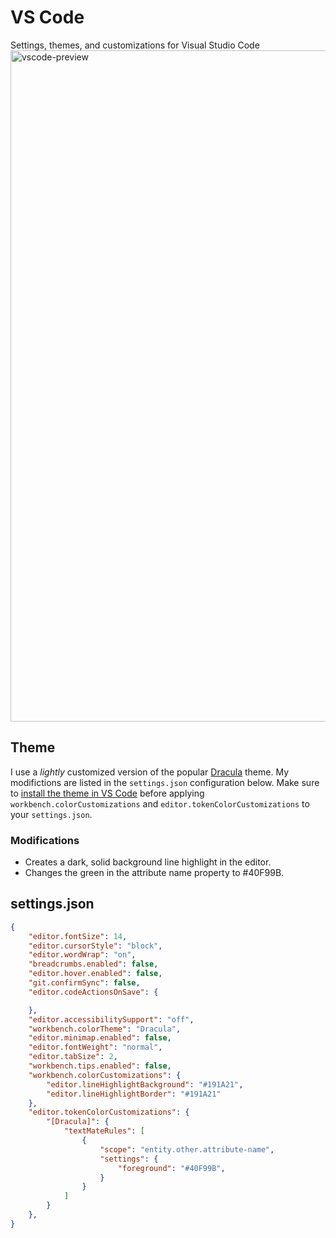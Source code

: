 # VS Code
Settings, themes, and customizations for Visual Studio Code
<img width="1074" alt="vscode-preview" src="https://github.com/jsiarto/vscode-settings/assets/3758/85eb55ac-c491-44ee-b024-d05aaf1b4458">
## Theme
I use a _lightly_ customized version of the popular [Dracula](https://draculatheme.com) theme. My modifictions are listed in the `settings.json` configuration below. Make sure to [install the theme in VS Code](https://draculatheme.com/visual-studio-code) before applying `workbench.colorCustomizations` and `editor.tokenColorCustomizations` to your `settings.json`.

### Modifications
- Creates a dark, solid background line highlight in the editor.
- Changes the green in the attribute name property to #40F99B.

## settings.json
```json
{
    "editor.fontSize": 14,
    "editor.cursorStyle": "block",
    "editor.wordWrap": "on",
    "breadcrumbs.enabled": false,
    "editor.hover.enabled": false,
    "git.confirmSync": false,
    "editor.codeActionsOnSave": {

    },
    "editor.accessibilitySupport": "off",
    "workbench.colorTheme": "Dracula",
    "editor.minimap.enabled": false,
    "editor.fontWeight": "normal",
    "editor.tabSize": 2,
    "workbench.tips.enabled": false,
    "workbench.colorCustomizations": {
        "editor.lineHighlightBackground": "#191A21",
        "editor.lineHighlightBorder": "#191A21"
    },
    "editor.tokenColorCustomizations": {
        "[Dracula]": {
            "textMateRules": [
                {
                    "scope": "entity.other.attribute-name",
                    "settings": {
                        "foreground": "#40F99B",
                    }             
                }
            ]
        }
    },
}
```

